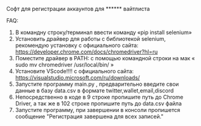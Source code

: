 Софт для регистрации аккаунтов для ****** вайтлиста 

FAQ:
1. В командну строку/терминал ввести команду «pip install selenium»
2. Установить драйвер для работы с библиотекой selenium, рекомендую установку с официального сайта: https://developer.chrome.com/docs/chromedriver?hl=ru
3. Поместите драйвер в PATH: с помощью командной строки на мак « sudo mv chromedriver /usr/local/bin/ »
4. Установите VScode!!!! с официального сайта: https://visualstudio.microsoft.com/ru/downloads/
5. Запустите программу main.py , предварительно введите свои данные в базу data.csv в формате twitter,wallet,email,discord
6. Непосредственно в коде в 9 строке пропишите путь до Chrome Driver, а так же в 102 строке пропишите путь до data.csv файла
7. Запустите программу, при завершении в консоли пропишется сообщение "Регистрация завершена для всех записей."
